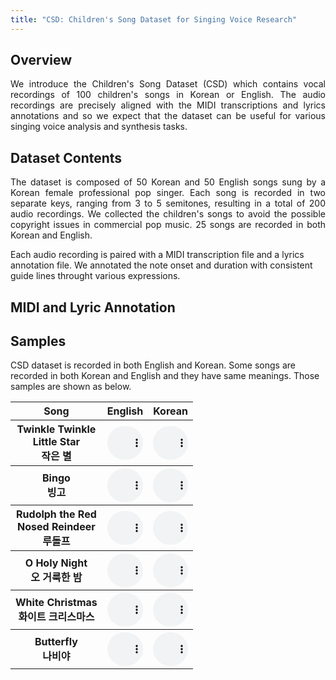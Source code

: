 ```yaml
---
title: "CSD: Children's Song Dataset for Singing Voice Research"
---
```


<script>
function pauseOthers(ele) {
    $("audio").not(ele).each(function (index, audio) {audio.pause();});
}
</script>

<style>
.main-content table {
    display: inline-table;
}
table {
    table-layout:fixed;
    width: 100%;
    overflow: hidden;
}
#player{
    width: 100%;
}
</style>

## Overview
<p align="justify">
We introduce the Children's Song Dataset (CSD) which contains vocal recordings of 100 children's songs in Korean or English. The audio recordings are precisely aligned with the MIDI transcriptions and lyrics annotations and so we expect that the dataset can be useful for various singing voice analysis and synthesis tasks. 
</p>

## Dataset Contents
<p align="justify">
The dataset is composed of 50 Korean and 50 English songs sung by a Korean female professional pop singer. Each song is recorded in two separate keys, ranging from 3 to 5 semitones, resulting in a total of 200 audio recordings. We collected the children's songs to avoid the possible copyright issues in commercial pop music. 25 songs are recorded in both Korean and English.

Each audio recording is paired with a MIDI transcription file and a lyrics annotation file. We annotated the note onset and duration with consistent guide lines throught various expressions.
</p>

## MIDI and Lyric Annotation

## Samples
CSD dataset is recorded in both English and Korean. Some songs are recorded in both Korean and English and they have same meanings. Those samples are shown as below.

<table>
    <tr>
        <th> Song </th>
        <th> English </th>
        <th> Korean </th>
    </tr>
    <tr>
        <th> Twinkle Twinkle <br> Little Star <br> 작은 별 </th> 
        <th> <audio controls id="player" onplay="pauseOthers(this);"><source src="assets/audio/little_star_en.mp3" type="audio/mpeg"></audio></th>
        <th> <audio controls id="player" onplay="pauseOthers(this);"><source src="assets/audio/little_star_kr.mp3" type="audio/mpeg"></audio></th>
    </tr>
    <tr>
        <th> Bingo <br> 빙고 </th>
        <th> <audio controls id="player" onplay="pauseOthers(this);"><source src="assets/audio/bingo_en.mp3" type="audio/mpeg"></audio></th>
        <th> <audio controls id="player" onplay="pauseOthers(this);"><source src="assets/audio/bingo_kr.mp3" type="audio/mpeg"></audio></th>
    </tr>
    <tr>
        <th> Rudolph the Red <br> Nosed Reindeer <br> 루돌프 </th>
        <th> <audio controls id="player" onplay="pauseOthers(this);"><source src="assets/audio/rudolph_en.mp3" type="audio/mpeg"></audio></th>
        <th> <audio controls id="player" onplay="pauseOthers(this);"><source src="assets/audio/rudolph_kr.mp3" type="audio/mpeg"></audio></th>
    </tr>
    <tr>
        <th> O Holy Night <br> 오 거룩한 밤 </th>
        <th> <audio controls id="player" onplay="pauseOthers(this);"><source src="assets/audio/holynight_en.mp3" type="audio/mpeg"></audio></th>
        <th> <audio controls id="player" onplay="pauseOthers(this);"><source src="assets/audio/holynight_kr.mp3" type="audio/mpeg"></audio></th>
    </tr>
    <tr>
        <th> White Christmas <br> 화이트 크리스마스 </th>
        <th> <audio controls id="player" onplay="pauseOthers(this);"><source src="assets/audio/white_xmas_en.mp3" type="audio/mpeg"></audio></th>
        <th> <audio controls id="player" onplay="pauseOthers(this);"><source src="assets/audio/white_xmas_kr.mp3" type="audio/mpeg"></audio></th>
    </tr>
    <tr>
        <th> Butterfly <br> 나비야 </th>
        <th> <audio controls id="player" onplay="pauseOthers(this);"><source src="assets/audio/butterfly_en.mp3" type="audio/mpeg"></audio></th>
        <th> <audio controls id="player" onplay="pauseOthers(this);"><source src="assets/audio/butterfly_kr.mp3" type="audio/mpeg"></audio></th>
    </tr>
</table>

